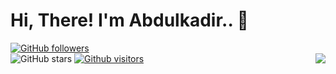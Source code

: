 # Hi, There! I'm Abdulkadir.. :balloon:

[![GitHub followers](https://img.shields.io/github/followers/abdlkdrS?style=social)](https://github.com/abdlkdrS?tab=followers)        
![GitHub stars](https://img.shields.io/github/stars/abdlkdrS?style=social)
[![Github visitors](https://visitor-badge.glitch.me/badge?page_id=abdlkdrS.visitor-badge)](https://GitHub.com/abdlkdrS/StrapDown.js/stargazers/)
<img align='right' src="https://github-readme-stats.vercel.app/api?username=abdlkdrS&show_icons=true">
